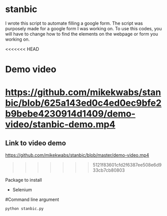 # stanbic

I wrote this script to automate filling a google form. The script was purposely made for a google form I was working on. To use this codes, you will have to change how to find the elements
on the webpage or form you working on.

<<<<<<< HEAD

# Demo video

# https://github.com/mikekwabs/stanbic/blob/625a143ed0c4ed0ec9bfe2b9bebe4230914d1409/demo-video/stanbic-demo.mp4

## Link to video demo

https://github.com/mikekwabs/stanbic/blob/master/demo-video.mp4

> > > > > > > 5121f83601cfd2f6387ee508e6d933cb7cb80803

Package to install

- Selenium

#Command line argument

```bash
python stanbic.py
```
